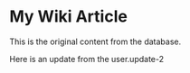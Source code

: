 # My Wiki Article

This is the original content from the database.

Here is an update from the user.update-2